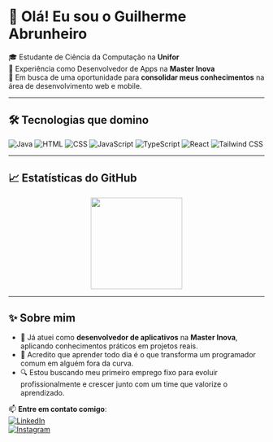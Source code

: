 # 👋 Olá! Eu sou o Guilherme Abrunheiro

🎓 Estudante de Ciência da Computação na **Unifor**  
💼 Experiência como Desenvolvedor de Apps na **Master Inova**  
🚀 Em busca de uma oportunidade para **consolidar meus conhecimentos** na área de desenvolvimento web e mobile.

---

## 🛠️ Tecnologias que domino

![Java](https://img.shields.io/badge/Java-%23ED8B00?style=for-the-badge&logo=java&logoColor=white)
![HTML](https://img.shields.io/badge/HTML5-%23E34F26?style=for-the-badge&logo=html5&logoColor=white)
![CSS](https://img.shields.io/badge/CSS3-%231572B6?style=for-the-badge&logo=css3&logoColor=white)
![JavaScript](https://img.shields.io/badge/JavaScript-%23F7DF1E?style=for-the-badge&logo=javascript&logoColor=black)
![TypeScript](https://img.shields.io/badge/TypeScript-%23007ACC?style=for-the-badge&logo=typescript&logoColor=white)
![React](https://img.shields.io/badge/React-%2361DAFB?style=for-the-badge&logo=react&logoColor=black)
![Tailwind CSS](https://img.shields.io/badge/TailwindCSS-%2306B6D4?style=for-the-badge&logo=tailwindcss&logoColor=white)

---

## 📈 Estatísticas do GitHub

<div align="center">
  <img height="180em" src="https://github-readme-stats.vercel.app/api/top-langs/?username=GuiAbrunheiro&layout=compact&theme=radical"/>
</div>

---

## ✨ Sobre mim

- 🤝 Já atuei como **desenvolvedor de aplicativos** na **Master Inova**, aplicando conhecimentos práticos em projetos reais.
- 🧠 Acredito que aprender todo dia é o que transforma um programador comum em alguém fora da curva.
- 🔍 Estou buscando meu primeiro emprego fixo para evoluir profissionalmente e crescer junto com um time que valorize o aprendizado.

📫 **Entre em contato comigo**:  
[![LinkedIn](https://img.shields.io/badge/-LinkedIn-0A66C2?style=for-the-badge&logo=linkedin&logoColor=white)](https://www.linkedin.com/in/guilherme-abrunheiro/)  
[![Instagram](https://img.shields.io/badge/-Instagram-0A66C2?style=for-the-badge&logo=linkedin&logoColor=white)](https://www.linkedin.com/in/guilherme-abrunheiro/) 
